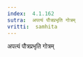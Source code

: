 ```yaml
---
index:  4.1.162
sutra:  अपत्यं पौत्रप्रभृति गोत्रम्
vritti:  samhita 
---
```


अपत्यं पौत्रप्रभृति गोत्रम्

